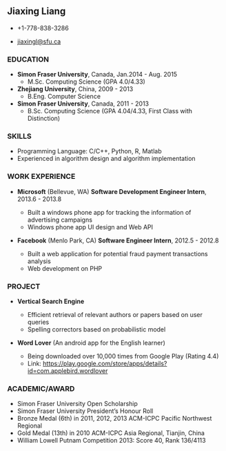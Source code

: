 ## Jiaxing Liang

*   +1-778-838-3286

*   jiaxingl@sfu.ca 

### EDUCATION 

*   **Simon Fraser University**, Canada, Jan.2014 - Aug. 2015 
    -   M.Sc. Computing Science (GPA 4.0/4.33)
*   **Zhejiang University**, China, 2009 - 2013
    -   B.Eng. Computer Science
*   **Simon Fraser University**, Canada, 2011 - 2013 
    -   B.Sc. Computing Science (GPA 4.04/4.33, First Class with Distinction)

### SKILLS

*   Programming Language: C/C++, Python, R, Matlab
*   Experienced in algorithm design and algorithm implementation

### WORK EXPERIENCE

*   **Microsoft** (Bellevue, WA) **Software Development Engineer Intern**, 2013.6 - 2013.8 
    -   Built a windows phone app for tracking the information of advertising campaigns
    -   Windows phone app UI design and Web API

*   **Facebook** (Menlo Park, CA) **Software Engineer Intern**, 2012.5 - 2012.8
    -   Built a web application for potential fraud payment transactions analysis 
    -   Web development on PHP

### PROJECT

*   **Vertical Search Engine**

    -   Efficient retrieval of relevant authors or papers based on user queries
    -   Spelling correctors based on probabilistic model

*   **Word Lover** (An android app for the English learner)

    -   Being downloaded over 10,000 times from Google Play (Rating 4.4)
    -   Link: https://play.google.com/store/apps/details?id=com.applebird.wordlover

### ACADEMIC/AWARD

*   Simon Fraser University Open Scholarship 
*   Simon Fraser University President’s Honour Roll
*   Bronze Medal (6th) in 2011, 2012, 2013 ACM-ICPC Pacific Northwest Regional 
*   Gold Medal (13th) in 2010 ACM-ICPC Asia Regional, Tianjin, China
*   William Lowell Putnam Competition 2013: Score 40, Rank 136/4113


